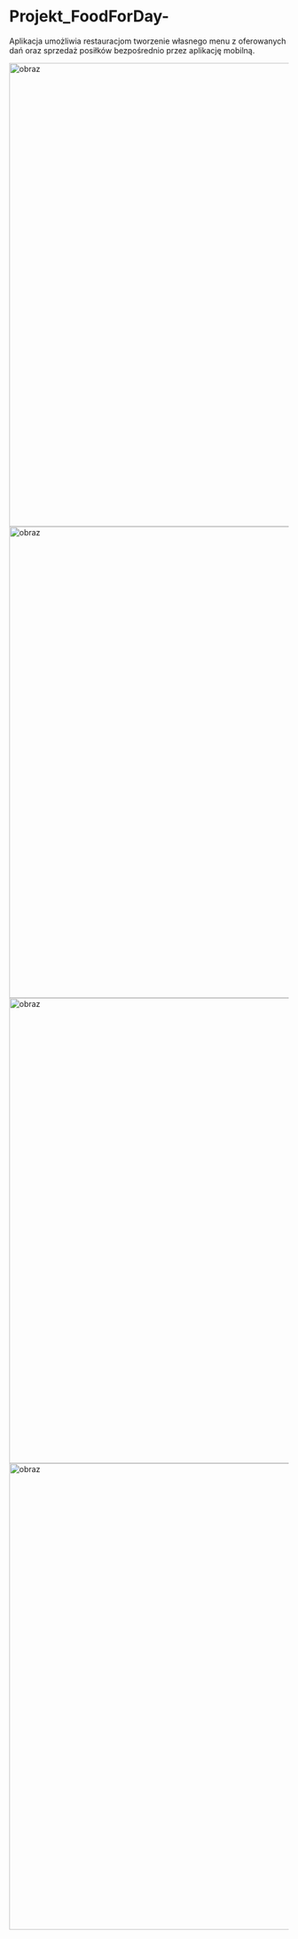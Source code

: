 # Projekt_FoodForDay-

Aplikacja umożliwia restauracjom tworzenie własnego menu z oferowanych dań oraz sprzedaż posiłków bezpośrednio przez aplikację mobilną.

<img width="1258" height="834" alt="obraz" src="https://github.com/user-attachments/assets/e83f3b21-3804-4a49-8ff9-d071430b00f4" />

<img width="1250" height="848" alt="obraz" src="https://github.com/user-attachments/assets/a4efec2b-446e-48a4-8e65-27147c081d0a" />

<img width="1255" height="837" alt="obraz" src="https://github.com/user-attachments/assets/d74a5a37-1eb8-4963-878d-611c330c52ad" />

<img width="1257" height="839" alt="obraz" src="https://github.com/user-attachments/assets/cb1e8a03-476a-44c4-a59f-e7534ac4ff3d" />


